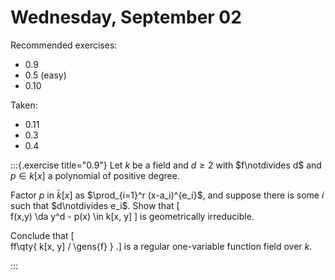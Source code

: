 # Wednesday, September 02

Recommended exercises:

- 0.9
- 0.5 (easy)
- 0.10

Taken:

- 0.11
- 0.3
- 0.4


:::{.exercise title="0.9"}
Let $k$ be a field and $d\geq 2$ with $f\notdivides d$ and $p\in k[x]$ a polynomial of positive degree.

Factor $p$ in $\bar k[x]$ as $\prod_{i=1}^r (x-a_i)^{e_i}$, and suppose there is some $i$ such that $d\notdivides e_i$.
Show that
\[  
f(x,y) \da y^d - p(x)  \in k[x, y]
\]
is geometrically irreducible.

Conclude that
\[  
ff\qty{ k[x, y] / \gens{f} }
.\]
is a regular one-variable function field over $k$.

:::

